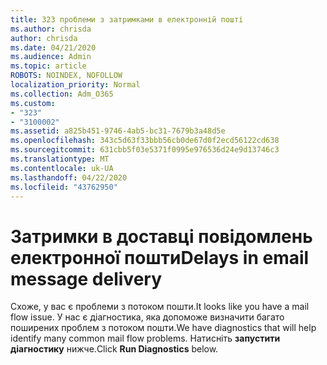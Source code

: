```yaml
---
title: 323 проблеми з затримками в електронній пошті
ms.author: chrisda
author: chrisda
ms.date: 04/21/2020
ms.audience: Admin
ms.topic: article
ROBOTS: NOINDEX, NOFOLLOW
localization_priority: Normal
ms.collection: Adm_O365
ms.custom:
- "323"
- "3100002"
ms.assetid: a825b451-9746-4ab5-bc31-7679b3a48d5e
ms.openlocfilehash: 343c5d63f33bbb56cb0de67d0f2ecd56122cd638
ms.sourcegitcommit: 631cbb5f03e5371f0995e976536d24e9d13746c3
ms.translationtype: MT
ms.contentlocale: uk-UA
ms.lasthandoff: 04/22/2020
ms.locfileid: "43762950"
---
```

# <a name="delays-in-email-message-delivery"></a><span data-ttu-id="f3240-102">Затримки в доставці повідомлень електронної пошти</span><span class="sxs-lookup"><span data-stu-id="f3240-102">Delays in email message delivery</span></span>

<span data-ttu-id="f3240-103">Схоже, у вас є проблеми з потоком пошти.</span><span class="sxs-lookup"><span data-stu-id="f3240-103">It looks like you have a mail flow issue.</span></span> <span data-ttu-id="f3240-104">У нас є діагностика, яка допоможе визначити багато поширених проблем з потоком пошти.</span><span class="sxs-lookup"><span data-stu-id="f3240-104">We have diagnostics that will help identify many common mail flow problems.</span></span> <span data-ttu-id="f3240-105">Натисніть **запустити діагностику** нижче.</span><span class="sxs-lookup"><span data-stu-id="f3240-105">Click **Run Diagnostics** below.</span></span>
